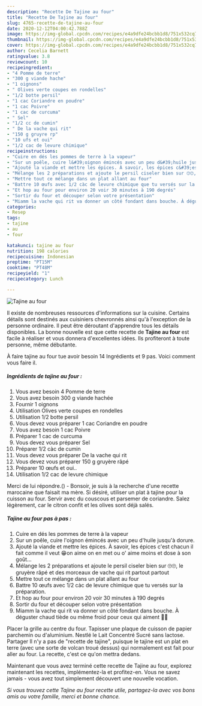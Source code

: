 ```yaml
---
description: "Recette De Tajine au four"
title: "Recette De Tajine au four"
slug: 4765-recette-de-tajine-au-four
date: 2020-12-12T04:00:42.788Z
image: https://img-global.cpcdn.com/recipes/e4a9dfe24bcbb1d8/751x532cq70/tajine-au-four-photo-principale-de-la-recette.jpg
thumbnail: https://img-global.cpcdn.com/recipes/e4a9dfe24bcbb1d8/751x532cq70/tajine-au-four-photo-principale-de-la-recette.jpg
cover: https://img-global.cpcdn.com/recipes/e4a9dfe24bcbb1d8/751x532cq70/tajine-au-four-photo-principale-de-la-recette.jpg
author: Cecelia Barnett
ratingvalue: 3.8
reviewcount: 10
recipeingredient:
- "4 Pomme de terre"
- "300 g viande hache"
- "1 oignons"
- " Olives verte coupes en rondelles"
- "1/2 botte persil"
- "1 cac Coriandre en poudre"
- "1 cac Poivre"
- "1 cac de curcuma"
- " Sel"
- "1/2 cc de cumin"
- " De la vache qui rit"
- "150 g gruyre rp"
- "10 ufs et oui"
- "1/2 cac de levure chimique"
recipeinstructions:
- "Cuire en dés les pommes de terre à la vapeur"
- "Sur un poêle, cuire l&#39;oignon émincés avec un peu d&#39;huile jusqu&#39;à dorure."
- "Ajouté la viande et mettre les épices. À savoir, les épices c&#39;est chacun il fait comme il veut 😁on aime on en met ou o&#39; aime moins et dose à son goût..."
- "Mélange les 2 préparations et ajoute le persil ciseler bien sur 🙄🙄, le gruyère râpé et des morceaux de vache qui rit partout partout"
- "Mettre tout ce mélange dans un plat allant au four"
- "Battre 10 œufs avec 1/2 càc de levure chimique que tu versés sur la préparation."
- "Et hop au four pour environ 20 voir 30 minutes à 190 degrés"
- "Sortir du four et découper selon votre présentation"
- "Miamm la vache qui rit va donner un côté fondant dans bouche. À déguster chaud tiède ou même froid pour ceux qui aiment 🤔😜"
categories:
- Resep
tags:
- tajine
- au
- four

katakunci: tajine au four 
nutrition: 198 calories
recipecuisine: Indonesian
preptime: "PT15M"
cooktime: "PT48M"
recipeyield: "1"
recipecategory: Lunch

---
```



![Tajine au four](https://img-global.cpcdn.com/recipes/e4a9dfe24bcbb1d8/751x532cq70/tajine-au-four-photo-principale-de-la-recette.jpg)

Il existe de nombreuses ressources d'informations sur la cuisine. Certains détails sont destinés aux cuisiniers chevronnés ainsi qu'à l'exception de la personne ordinaire. Il peut être déroutant d'apprendre tous les détails disponibles. La bonne nouvelle est que cette recette de <strong> Tajine au four </strong> est facile à réaliser et vous donnera d'excellentes idées. Ils profiteront à toute personne, même débutante.

<!--inarticleads1-->

À faire tajine au four tue avoir besoin 14 Ingrédients et 9 pas. Voici comment vous faire il.

##### Ingrédients de tajine au four :

1. Vous avez besoin 4 Pomme de terre
1. Vous avez besoin 300 g viande hachée
1. Fournir 1 oignons
1. Utilisation  Olives verte coupes en rondelles
1. Utilisation 1/2 botte persil
1. Vous devez vous préparer 1 cac Coriandre en poudre
1. Vous avez besoin 1 cac Poivre
1. Préparer 1 cac de curcuma
1. Vous devez vous préparer  Sel
1. Préparer 1/2 càc de cumin
1. Vous devez vous préparer  De la vache qui rit
1. Vous devez vous préparer 150 g gruyère râpé
1. Préparer 10 œufs et oui..
1. Utilisation 1/2 cac de levure chimique


Merci de lui répondre.() - Bonsoir, je suis à la recherche d&#39;une recette marocaine que faisait ma mère. Si désiré, utiliser un plat à tajine pour la cuisson au four. Servir avec du couscous et parsemer de coriandre. Salez légèrement, car le citron confit et les olives sont déjà salés. 

<!--inarticleads2-->

##### Tajine au four pas à pas :

1. Cuire en dés les pommes de terre à la vapeur
1. Sur un poêle, cuire l&#39;oignon émincés avec un peu d&#39;huile jusqu&#39;à dorure.
1. Ajouté la viande et mettre les épices. À savoir, les épices c&#39;est chacun il fait comme il veut 😁on aime on en met ou o&#39; aime moins et dose à son goût...
1. Mélange les 2 préparations et ajoute le persil ciseler bien sur 🙄🙄, le gruyère râpé et des morceaux de vache qui rit partout partout
1. Mettre tout ce mélange dans un plat allant au four
1. Battre 10 œufs avec 1/2 càc de levure chimique que tu versés sur la préparation.
1. Et hop au four pour environ 20 voir 30 minutes à 190 degrés
1. Sortir du four et découper selon votre présentation
1. Miamm la vache qui rit va donner un côté fondant dans bouche. À déguster chaud tiède ou même froid pour ceux qui aiment 🤔😜


Placer la grille au centre du four. Tapisser une plaque de cuisson de papier parchemin ou d&#39;aluminium. Nestlé le Lait Concentré Sucré sans lactose. Partager Il n&#39;y a pas de &#34;recette de tajine&#34;, puisque le tajine est un plat en terre (avec une sorte de volcan troué dessus) qui normalement est fait pour aller au four. La recette, c&#39;est ce qu&#39;on mettra dedans. 

<!--inarticleads1-->

<p>
Maintenant que vous avez terminé cette recette de Tajine au four, explorez maintenant les recettes, implémentez-la et profitez-en. Vous ne savez jamais - vous avez tout simplement découvert une nouvelle vocation.
</p>

<p>
<i>Si vous trouvez cette Tajine au four recette utile, partagez-la avec vos bons amis ou votre famille, merci et bonne chance.</i>
</p>
